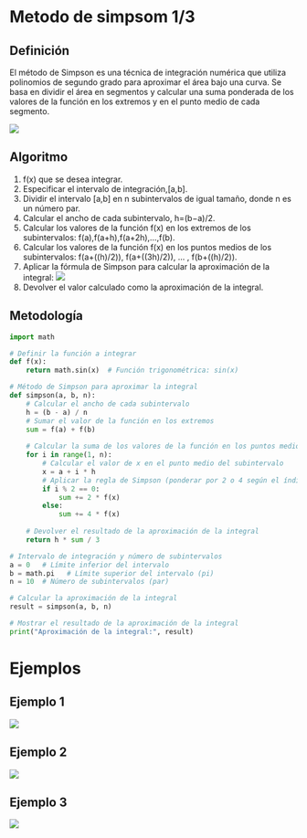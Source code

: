 # Metodo de simpsom 1/3
## Definición
El método de Simpson es una técnica de integración numérica que utiliza polinomios de segundo grado para aproximar el área bajo una curva. Se basa en dividir el área en segmentos y calcular una suma ponderada de los valores de la función en los extremos y en el punto medio de cada segmento.

![](https://github.com/Mexta46/Metodos_Numericos_Tema4/blob/main/Imagenes/simpson1.png)
## Algoritmo
1. f(x) que se desea integrar.
2. Especificar el intervalo de integración,[a,b].
3. Dividir el intervalo [a,b] en n subintervalos de igual tamaño, donde n es un número par.
4. Calcular el ancho de cada subintervalo, h=(b−a)/2.
5. Calcular los valores de la función f(x) en los extremos de los subintervalos: f(a),f(a+h),f(a+2h),…,f(b).
6. Calcular los valores de la función f(x) en los puntos medios de los subintervalos: f(a+((h)/2)), f(a+((3h)/2)), ... , f(b+((h)/2)).
7. Aplicar la fórmula de Simpson para calcular la aproximación de la integral:
![](https://github.com/Mexta46/Metodos_Numericos_Tema4/blob/main/Imagenes/simpson2.png)
8. Devolver el valor calculado como la aproximación de la integral.


## Metodología 

```python
import math

# Definir la función a integrar
def f(x):
    return math.sin(x)  # Función trigonométrica: sin(x)

# Método de Simpson para aproximar la integral
def simpson(a, b, n):
    # Calcular el ancho de cada subintervalo
    h = (b - a) / n
    # Sumar el valor de la función en los extremos
    sum = f(a) + f(b)
    
    # Calcular la suma de los valores de la función en los puntos medios
    for i in range(1, n):
        # Calcular el valor de x en el punto medio del subintervalo
        x = a + i * h
        # Aplicar la regla de Simpson (ponderar por 2 o 4 según el índice)
        if i % 2 == 0:
            sum += 2 * f(x)
        else:
            sum += 4 * f(x)
    
    # Devolver el resultado de la aproximación de la integral
    return h * sum / 3

# Intervalo de integración y número de subintervalos
a = 0   # Límite inferior del intervalo
b = math.pi   # Límite superior del intervalo (pi)
n = 10  # Número de subintervalos (par)

# Calcular la aproximación de la integral
result = simpson(a, b, n)

# Mostrar el resultado de la aproximación de la integral
print("Aproximación de la integral:", result)
```

# Ejemplos

## Ejemplo 1
![](https://github.com/Mexta46/Metodos_Numericos_Tema4/blob/main/Imagenes/simpson3.png)
## Ejemplo 2
![](https://github.com/Mexta46/Metodos_Numericos_Tema4/blob/main/Imagenes/simpson4.png)
## Ejemplo 3
![](https://github.com/Mexta46/Metodos_Numericos_Tema4/blob/main/Imagenes/simpson5.png)

